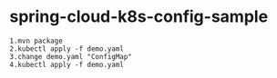 # spring-cloud-k8s-config-sample
```
1.mvn package
2.kubectl apply -f demo.yaml
3.change demo.yaml "ConfigMap"
4.kubectl apply -f demo.yaml
```